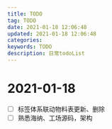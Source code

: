 ```yaml
---
title: TODO
tag: TODO
date: 2021-01-18 12:06:48
updated: 2021-01-18 12:06:48
categories: 
keywords: TODO
description: 日常todoList
---
```

# 2021-01-18
- [ ] 标签体系联动物料表更新、删除
- [ ] 熟悉海纳、工场源码，架构